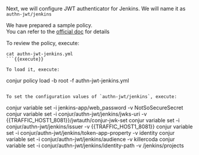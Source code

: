 Next, we will configure JWT authenticator for Jenkins.
We will name it as `authn-jwt/jenkins`

We have prepared a sample policy.   
You can refer to the [official doc](https://docs.cyberark.com/Product-Doc/OnlineHelp/AAM-DAP/Latest/en/Content/Operations/Services/cjr-authn-jwt-lp.htm?tocpath=Integrations%7CJWT%20Authentication%7C_____0) for details

To review the policy, execute:
```
cat authn-jwt-jenkins.yml
```{{execute}}

To load it, execute:
```
conjur policy load -b root -f authn-jwt-jenkins.yml
```{{execute}}

To set the configuration values of `authn-jwt/jenkins`, execute:
```
conjur variable set -i jenkins-app/web_password -v NotSoSecureSecret
conjur variable set -i conjur/authn-jwt/jenkins/jwks-uri -v {{TRAFFIC_HOST1_8081}}/jwtauth/conjur-jwk-set
conjur variable set -i conjur/authn-jwt/jenkins/issuer -v {{TRAFFIC_HOST1_8081}}
conjur variable set -i conjur/authn-jwt/jenkins/token-app-property -v identity
conjur variable set -i conjur/authn-jwt/jenkins/audience -v killercoda
conjur variable set -i conjur/authn-jwt/jenkins/identity-path -v /jenkins/projects
```{{execute}}